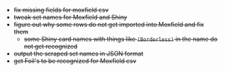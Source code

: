 - ~~fix missing fields for moxfield csv~~
- ~~tweak set names for Moxfield and Shiny~~
- ~~figure out why some rows do not get imported into Moxfield and fix them~~
  - ~~some Shiny card names with things like `(Borderless)` in the name do not get recognized~~
- ~~output the scraped set names in JSON format~~
- ~~get Foil's to be recognized for Moxfield csv~~